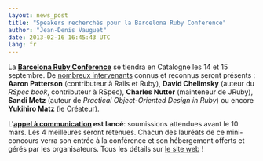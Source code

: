 ```yaml
---
layout: news_post
title: "Speakers recherchés pour la Barcelona Ruby Conference"
author: "Jean-Denis Vauguet"
date: 2013-02-16 16:45:43 UTC
lang: fr
---
```


La **[Barcelona Ruby Conference][1]** se tiendra en Catalogne les 14 et
15 septembre. De [nombreux intervenants][2] connus et reconnus seront
présents : **Aaron Patterson** (contributeur à Rails et Ruby), **David
Chelimsky** (auteur du *RSpec book*, contributeur à RSpec), **Charles
Nutter** (mainteneur de JRuby), **Sandi Metz** (auteur de *Practical
Object-Oriented Design in Ruby*) ou encore **Yukihiro Matz** (le
Créateur).

L\'**[appel à communication][3] est lancé**\: soumissions attendues
avant le 10 mars. Les 4 meilleures seront retenues. Chacun des lauréats
de ce mini-concours verra son entrée à la conférence et son hébergement
offerts et gérés par les organisateurs. Tous les détails sur [le site
web][3] !



[1]: http://baruco.org 
[2]: http://baruco.org/speakers 
[3]: http://baruco.org/call_for_papers 
